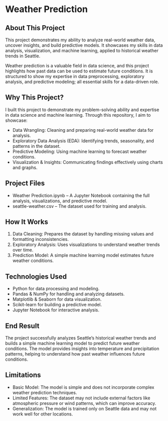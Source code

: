 # Weather Prediction
## About This Project
This project demonstrates my ability to analyze real-world weather data, uncover insights, and build predictive models. It showcases my skills in data analysis, visualization, and machine learning, applied to historical weather trends in Seattle.

Weather prediction is a valuable field in data science, and this project highlights how past data can be used to estimate future conditions. It is structured to show my expertise in data preprocessing, exploratory analysis, and predictive modeling; all essential skills for a data-driven role.

## Why This Project?
I built this project to demonstrate my problem-solving ability and expertise in data science and machine learning. Through this repository, I aim to showcase:

- Data Wrangling: Cleaning and preparing real-world weather data for analysis.
- Exploratory Data Analysis (EDA): Identifying trends, seasonality, and patterns in the dataset.
- Predictive Modeling: Using machine learning to forecast weather conditions.
- Visualization & Insights: Communicating findings effectively using charts and graphs.

## Project Files
- Weather Prediction.ipynb – A Jupyter Notebook containing the full analysis, visualizations, and predictive model.
- seattle-weather.csv – The dataset used for training and analysis.

## How It Works
1. Data Cleaning: Prepares the dataset by handling missing values and formatting inconsistencies.
2. Exploratory Analysis: Uses visualizations to understand weather trends over time.
3. Prediction Model: A simple machine learning model estimates future weather conditions.

## Technologies Used
- Python for data processing and modeling.
- Pandas & NumPy for handling and analyzing datasets.
- Matplotlib & Seaborn for data visualization.
- Scikit-learn for building a predictive model.
- Jupyter Notebook for interactive analysis.

## End Result
The project successfully analyzes Seattle’s historical weather trends and builds a simple machine learning model to predict future weather conditions. The model provides insights into temperature and precipitation patterns, helping to understand how past weather influences future conditions.

## Limitations
- Basic Model: The model is simple and does not incorporate complex weather prediction techniques.
- Limited Features: The dataset may not include external factors like atmospheric pressure or wind patterns, which can improve accuracy.
- Generalization: The model is trained only on Seattle data and may not work well for other locations.

